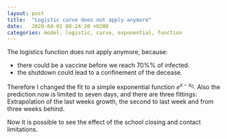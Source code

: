 ```yaml
---
layout: post
title:  "Logistic curve does not apply anymore"
date:   2020-04-01 08:24:20 +0200
categories: model, logistic, curve, exponential, function
---
```


The logistics function does not apply anymore, because:

* there could be a vaccine before we reach 70%% of infected.
* the shutdown could lead to a confinement of the decease.

Therefore I changed the fit to a simple exponential function $e^{x-x_0}$. Also the prediction
now is limited to seven days, and there are three fittings: Extrapolation of the last weeks
growth, the second to last week and from three weeks behind.

Now it is possible to see the effect of the school closing and contact limitations.
